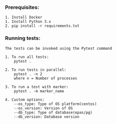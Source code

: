 ### Prerequisites:

    1. Install Docker
    1. Install Python 3.x
    2. pip install -r requirements.txt

### Running tests:
    
    The tests can be invoked using the Pytest command
    
    1. To run all tests:
        pytest .
        
    2. To run tests in parallel:
        pytest . -n 2
        where n = Number of processes
    
    3. To run a test with marker:
        pytest . -m marker_name
        
    4. Custom options:
        --os_type: Type of OS platform(centos)
        --os_version: Version of OS
        --db_type: Type of database(epas/pg)
        --db_version: Database version